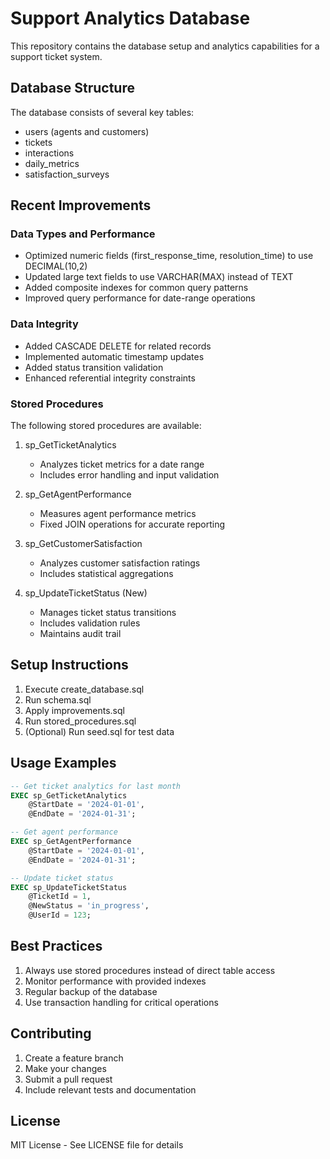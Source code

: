 # Support Analytics Database

This repository contains the database setup and analytics capabilities for a support ticket system.

## Database Structure

The database consists of several key tables:
- users (agents and customers)
- tickets
- interactions
- daily_metrics
- satisfaction_surveys

## Recent Improvements

### Data Types and Performance
- Optimized numeric fields (first_response_time, resolution_time) to use DECIMAL(10,2)
- Updated large text fields to use VARCHAR(MAX) instead of TEXT
- Added composite indexes for common query patterns
- Improved query performance for date-range operations

### Data Integrity
- Added CASCADE DELETE for related records
- Implemented automatic timestamp updates
- Added status transition validation
- Enhanced referential integrity constraints

### Stored Procedures
The following stored procedures are available:

1. sp_GetTicketAnalytics
   - Analyzes ticket metrics for a date range
   - Includes error handling and input validation

2. sp_GetAgentPerformance
   - Measures agent performance metrics
   - Fixed JOIN operations for accurate reporting

3. sp_GetCustomerSatisfaction
   - Analyzes customer satisfaction ratings
   - Includes statistical aggregations

4. sp_UpdateTicketStatus (New)
   - Manages ticket status transitions
   - Includes validation rules
   - Maintains audit trail

## Setup Instructions

1. Execute create_database.sql
2. Run schema.sql
3. Apply improvements.sql
4. Run stored_procedures.sql
5. (Optional) Run seed.sql for test data

## Usage Examples

```sql
-- Get ticket analytics for last month
EXEC sp_GetTicketAnalytics 
    @StartDate = '2024-01-01',
    @EndDate = '2024-01-31';

-- Get agent performance
EXEC sp_GetAgentPerformance
    @StartDate = '2024-01-01',
    @EndDate = '2024-01-31';

-- Update ticket status
EXEC sp_UpdateTicketStatus
    @TicketId = 1,
    @NewStatus = 'in_progress',
    @UserId = 123;
```

## Best Practices

1. Always use stored procedures instead of direct table access
2. Monitor performance with provided indexes
3. Regular backup of the database
4. Use transaction handling for critical operations

## Contributing

1. Create a feature branch
2. Make your changes
3. Submit a pull request
4. Include relevant tests and documentation

## License

MIT License - See LICENSE file for details